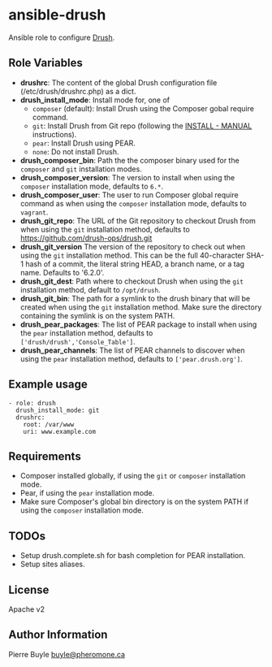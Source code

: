 ansible-drush
=============

Ansible role to configure [Drush](https://github.com/drush-ops/drush).

Role Variables
--------------

* **drushrc**: The content of the global Drush configuration file
  (/etc/drush/drushrc.php) as a dict.
* **drush_install_mode**: Install mode for, one of
    * ```composer``` (default): Install Drush using the Composer gobal require
    command.
    * ```git```: Install Drush from Git repo (following the
    [INSTALL - MANUAL](https://github.com/drush-ops/drush) instructions).
    * ```pear```: Install Drush using PEAR.
    * ```none```: Do not install Drush.
* **drush_composer_bin**: Path the the composer binary used for the
  ```composer``` and ```git``` installation modes.
* **drush_composer_version**: The version to install when using the
  ```composer``` installation mode, defaults to ```6.*```.
* **drush_composer_user**: The user to run Composer global require command as
  when using the ```composer``` installation mode, defaults to ```vagrant```.
* **drush_git_repo**: The URL of the Git repository to checkout Drush from when
  using the ```git``` installation method, defaults to
  https://github.com/drush-ops/drush.git
* **drush_git_version** The version of the repository to check out when using
  the ```git``` installation method. This can be the full 40-character SHA-1
  hash of a commit, the literal string HEAD, a branch name, or a tag name.
  Defaults to '6.2.0'.
* **drush_git_dest**: Path where to checkout Drush when using the ```git```
  installation method, default to ```/opt/drush```.
* **drush_git_bin**: The path for a symlink to the drush binary that will be
  created when using the ```git``` installation method. Make sure the directory
  containing the symlink is on the system PATH.
* **drush_pear_packages**: The list of PEAR package to install when using the
  ```pear``` installation method, defaults to ```['drush/drush','Console_Table']```.
* **drush_pear_channels**: The list of PEAR channels to discover when using the
  ```pear``` installation method, defaults to
  ```['pear.drush.org']```.

Example usage
-------------

    - role: drush
      drush_install_mode: git
      drushrc:
        root: /var/www
        uri: www.example.com


Requirements
------------

* Composer installed globally, if using the ```git``` or ```composer```
  installation mode.
* Pear, if using the ```pear``` installation mode.
* Make sure Composer's global bin directory is on the system PATH if using the
  ```composer``` installation mode.

TODOs
-----

* Setup drush.complete.sh for bash completion for PEAR installation.
* Setup sites aliases.

License
-------

Apache v2

Author Information
------------------

Pierre Buyle <buyle@pheromone.ca>
